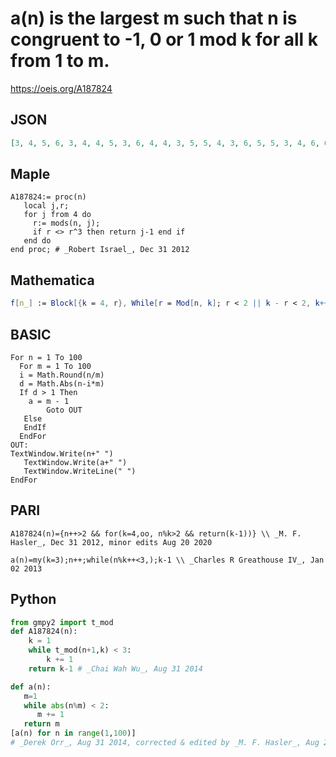 # a\(n\) is the largest m such that n is congruent to \-1, 0 or 1 mod k for all k from 1 to m\.
https://oeis.org/A187824
## JSON
```JSON
[3, 4, 5, 6, 3, 4, 4, 5, 3, 6, 4, 4, 3, 5, 5, 4, 3, 6, 5, 5, 3, 4, 6, 6, 3, 4, 4, 7, 3, 6, 4, 4, 3, 7, 7, 4, 3, 5, 5, 8, 3, 4, 5, 5, 3, 4, 4, 8, 3, 5, 4, 4, 3, 9, 5, 4, 3, 6, 6, 6, 3, 4, 5, 6, 3, 4, 4, 5, 3, 10, 4, 4, 3, 5, 5, 4, 3, 6, 5, 5, 3, 4, 7, 7, 3, 4, 4, 6, 3, 7, 4, 4, 3, 6, 6, 4, 3, 5, 5, 6, 3]
```
## Maple
```Maple
A187824:= proc(n)
   local j,r;
   for j from 4 do
     r:= mods(n, j);
     if r <> r^3 then return j-1 end if
   end do
end proc; # _Robert Israel_, Dec 31 2012
```
## Mathematica
```Mathematica
f[n_] := Block[{k = 4, r}, While[r = Mod[n, k]; r < 2 || k - r < 2, k++]; k - 1]; Array[f, 101, 2] (* _Robert G. Wilson v_, Dec 31 2012 *)
```
## BASIC
```BASIC
For n = 1 To 100
  For m = 1 To 100
  i = Math.Round(n/m)
  d = Math.Abs(n-i*m)
  If d > 1 Then
    a = m - 1
        Goto OUT
   Else
   EndIf
  EndFor
OUT:
TextWindow.Write(n+" ")
   TextWindow.Write(a+" ")
   TextWindow.WriteLine(" ")
EndFor
```
## PARI
```PARI
A187824(n)={n++>2 && for(k=4,oo, n%k>2 && return(k-1))} \\ _M. F. Hasler_, Dec 31 2012, minor edits Aug 20 2020
```
```PARI
a(n)=my(k=3);n++;while(n%k++<3,);k-1 \\ _Charles R Greathouse IV_, Jan 02 2013
```
## Python
```Python
from gmpy2 import t_mod
def A187824(n):
    k = 1
    while t_mod(n+1,k) < 3:
        k += 1
    return k-1 # _Chai Wah Wu_, Aug 31 2014
```
```Python
def a(n):
   m=1
   while abs(n%m) < 2:
      m += 1
   return m
[a(n) for n in range(1,100)]
# _Derek Orr_, Aug 31 2014, corrected & edited by _M. F. Hasler_, Aug 20 2020
```
